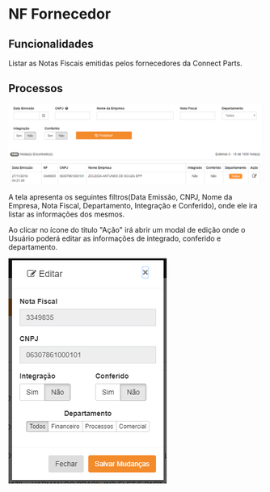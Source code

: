# NF Fornecedor

## Funcionalidades 

Listar as Notas Fiscais emitidas pelos fornecedores da Connect Parts.

## Processos

![](../.gitbook/assets/image%20%289%29.png)

A tela apresenta os seguintes filtros\(Data Emissão, CNPJ, Nome da Empresa, Nota Fiscal, Departamento, Integração e Conferido\), onde ele ira listar as informações dos mesmos.

Ao clicar no ícone do titulo "Ação" irá abrir um modal de edição onde o Usuário poderá editar as informações de integrado, conferido e departamento.

![](../.gitbook/assets/image%20%2810%29.png)

